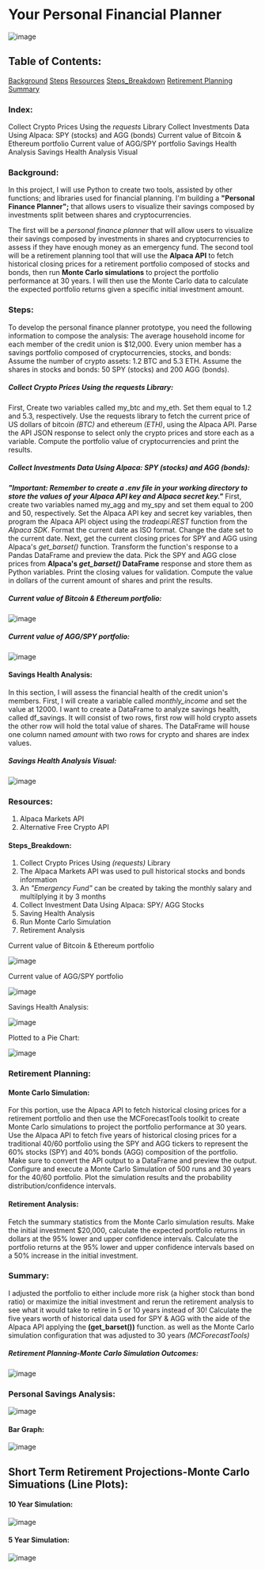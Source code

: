 # Your Personal Financial Planner

![image](https://user-images.githubusercontent.com/80294571/130264699-5f7795f0-9dc8-4b0a-a411-6f57328a4862.png)

## Table of Contents:
[Background](https://github.com/jharvey09/Your_Personal_Financial_Planner#background)
[Steps](https://github.com/jharvey09/Your_Personal_Financial_Planner#steps)
[Resources](https://github.com/jharvey09/Your_Personal_Financial_Planner#resources)
[Steps_Breakdown](https://github.com/jharvey09/Your_Personal_Financial_Planner#steps_breakdown)
[Retirement Planning](https://github.com/jharvey09/Your_Personal_Financial_Planner#retirement_planning)
[Summary](https://github.com/jharvey09/Your_Personal_Financial_Planner#summary)

### Index:
Collect Crypto Prices Using the *requests* Library
Collect Investments Data Using Alpaca: SPY (stocks) and AGG (bonds)
Current value of Bitcoin & Ethereum portfolio
Current value of AGG/SPY portfolio
Savings Health Analysis
Savings Health Analysis Visual

  




### Background:
In this project, I will use Python to create two tools, assisted by other functions; and libraries used for financial planning. I'm building a **"Personal Finance Planner";** that allows users to visualize their savings composed by investments split between shares and cryptocurrencies. 

The first will be a *personal finance planner* that will allow users to visualize their savings composed by investments in shares and cryptocurrencies to assess if they have enough money as an emergency fund.
The second tool will be a retirement planning tool that will use the **Alpaca API** to fetch historical closing prices for a retirement portfolio composed of stocks and bonds, then run **Monte Carlo simulations** to project the portfolio performance at 30 years. I will then use the Monte Carlo data to calculate the expected portfolio returns given a specific initial investment amount.

### Steps:
To develop the personal finance planner prototype, you need the following information to compose the analysis:
The average household income for each member of the credit union is $12,000.
Every union member has a savings portfolio composed of cryptocurrencies, stocks, and bonds:
Assume the number of crypto assets: 1.2 BTC and 5.3 ETH.
Assume the shares in stocks and bonds: 50 SPY (stocks) and 200 AGG (bonds).
##### Collect Crypto Prices Using the *requests* Library:
First, Create two variables called my_btc and my_eth. Set them equal to 1.2 and 5.3, respectively. Use the requests library to fetch the current price of US dollars of bitcoin *(BTC)* and ethereum *(ETH)*, using the Alpaca API. Parse the API JSON response to select only the crypto prices and store each as a variable. Compute the portfolio value of cryptocurrencies and print the results.
##### Collect Investments Data Using Alpaca: SPY (stocks) and AGG (bonds):
***"Important: Remember to create a _.env file_ in your working directory to store the values of your Alpaca API key and Alpaca secret key."***
First, create two variables named my_agg and my_spy and set them equal to 200 and 50, respectively. Set the Alpaca API key and secret key variables, then program the Alpaca API object using the *tradeapi.REST* function from the *Alpaca SDK*. Format the current date as ISO format. Change the date set to the current date. Next, get the current closing prices for SPY and AGG using Alpaca's *get_barset()* function. Transform the function's response to a Pandas DataFrame and preview the data. Pick the SPY and AGG close prices from **Alpaca's _get_barset()_ DataFrame** response and store them as Python variables. Print the closing values for validation. Compute the value in dollars of the current amount of shares and print the results.

##### Current value of Bitcoin & Ethereum portfolio:

![image](https://user-images.githubusercontent.com/80294571/131722065-210e3df3-9665-4dfb-ab28-6ff3a56746d8.png)

##### Current value of AGG/SPY portfolio:

![image](https://user-images.githubusercontent.com/80294571/131722464-80772c8e-752c-4ec0-bd72-29612f72e523.png)

#### Savings Health Analysis:
In this section, I will assess the financial health of the credit union's members. First, I will create a variable called *monthly_income* and set the value at 12000. I want to create a DataFrame to analyze savings health, called df_savings. It will consist of two rows, first row will hold crypto assets the other row will hold the total value of shares. The DataFrame will house one column named *amount* with two rows for crypto and shares are index values.
##### Savings Health Analysis Visual:

![image](https://user-images.githubusercontent.com/80294571/131722568-eb63f78e-9517-4dfb-ab01-4696c4c93be6.png)

### Resources:
1. Alpaca Markets API
2. Alternative Free Crypto API

#### Steps_Breakdown:
1. Collect Crypto Prices Using *(requests)* Library
2. The Alpaca Markets API was used to pull historical stocks and bonds information
3. An *"Emergency Fund"* can be created by taking the monthly salary and multilplying it by 3 months
4. Collect Investment Data Using Alpaca: SPY/ AGG Stocks
5. Saving Health Analysis
6. Run Monte Carlo Simulation
7. Retirement Analysis

Current value of Bitcoin & Ethereum portfolio

![image](https://user-images.githubusercontent.com/80294571/131722065-210e3df3-9665-4dfb-ab28-6ff3a56746d8.png)

Current value of AGG/SPY portfolio

![image](https://user-images.githubusercontent.com/80294571/131722464-80772c8e-752c-4ec0-bd72-29612f72e523.png)

Savings Health Analysis:

![image](https://user-images.githubusercontent.com/80294571/131722568-eb63f78e-9517-4dfb-ab01-4696c4c93be6.png)

Plotted to a Pie Chart:

![image](https://user-images.githubusercontent.com/80294571/131725253-e63f458a-3621-4a07-b477-d9c1eea6bd5a.png)


### Retirement Planning:
#### Monte Carlo Simulation:
For this portion, use the Alpaca API to fetch historical closing prices for a retirement portfolio and then use the MCForecastTools toolkit to create Monte Carlo simulations to project the portfolio performance at 30 years. Use the Alpaca API to fetch five years of historical closing prices for a traditional 40/60 portfolio using the SPY and AGG tickers to represent the 60% stocks (SPY) and 40% bonds (AGG) composition of the portfolio. Make sure to convert the API output to a DataFrame and preview the output. Configure and execute a Monte Carlo Simulation of 500 runs and 30 years for the 40/60 portfolio. Plot the simulation results and the probability distribution/confidence intervals.
#### Retirement Analysis:
Fetch the summary statistics from the Monte Carlo simulation results. Make the initial investment $20,000, calculate the expected portfolio returns in dollars at the 95% lower and upper confidence intervals. Calculate the portfolio returns at the 95% lower and upper confidence intervals based on a 50% increase in the initial investment.

### Summary:
I adjusted the portfolio to either include more risk (a higher stock than bond ratio) or maximize the initial investment and rerun the retirement analysis to see what it would take to retire in 5 or 10 years instead of 30!
Calculate the five years worth of historical data used for SPY & AGG with the aide of the Alpaca API applying the **(get_barset())** function. as well as the Monte Carlo simulation configuration that was adjusted to 30 years *(MCForecastTools)*

##### Retirement Planning-Monte Carlo Simulation Outcomes:

![image](https://user-images.githubusercontent.com/80294571/130265959-4ad8b38c-7fac-4275-a47c-bd3f8857fcf2.png)

### Personal Savings Analysis:

![image](https://user-images.githubusercontent.com/80294571/130266195-b24a721a-f769-47b0-aa44-ae3f0e5ef82a.png)

#### Bar Graph:

![image](https://user-images.githubusercontent.com/80294571/130266354-6e5b85a8-8554-471a-ac6e-7a1f9c4d725b.png)

## Short Term Retirement Projections-Monte Carlo Simuations (Line Plots):
#### 10 Year Simulation: 

![image](https://user-images.githubusercontent.com/80294571/130267586-1a45fc8d-bb40-4d15-b0fd-0d3248237e99.png)



#### 5 Year Simulation:

![image](https://user-images.githubusercontent.com/80294571/130267153-1e56bb6f-b33d-4d39-b0da-9c8250f0acdd.png)



